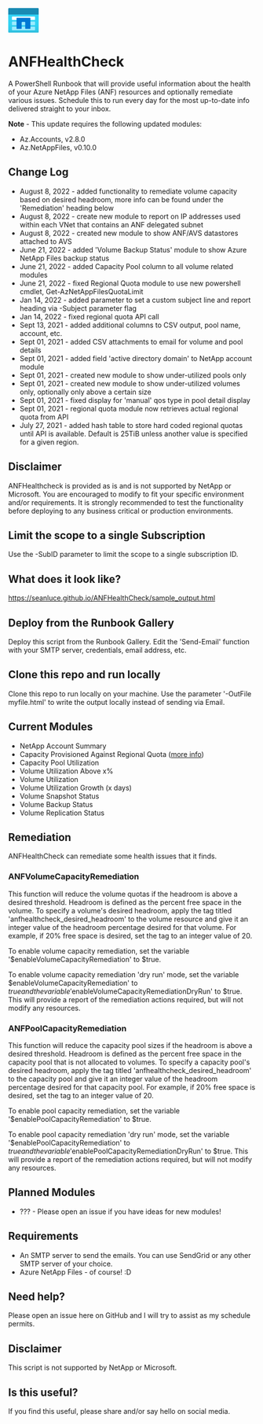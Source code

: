 <img src="./img/anficon.png" alt="" height="50" style="margin: 0 0 0 0; " />

# ANFHealthCheck

A PowerShell Runbook that will provide useful information about the health of your Azure NetApp Files (ANF) resources and optionally remediate various issues. Schedule this to run every day for the most up-to-date info delivered straight to your inbox.



**Note** - This update requires the following updated modules:
* Az.Accounts, v2.8.0
* Az.NetAppFiles, v0.10.0

## Change Log

* August 8, 2022 - added functionality to remediate volume capacity based on desired headroom, more info can be found under the 'Remediation' heading below
* August 8, 2022 - create new module to report on IP addresses used within each VNet that contains an ANF delegated subnet
* August 8, 2022 - created new module to show ANF/AVS datastores attached to AVS
* June 21, 2022 - added 'Volume Backup Status' module to show Azure NetApp Files backup status
* June 21, 2022 - added Capacity Pool column to all volume related modules
* June 21, 2022 - fixed Regional Quota module to use new powershell cmdlet, Get-AzNetAppFilesQuotaLimit
* Jan 14, 2022 - added parameter to set a custom subject line and report heading via -Subject parameter flag
* Jan 14, 2022 - fixed regional quota API call
* Sept 13, 2021 - added additional columns to CSV output, pool name, account, etc.
* Sept 01, 2021 - added CSV attachments to email for volume and pool details
* Sept 01, 2021 - added field 'active directory domain' to NetApp account module
* Sept 01, 2021 - created new module to show under-utilized pools only
* Sept 01, 2021 - created new module to show under-utilized volumes only, optionally only above a certain size
* Sept 01, 2021 - fixed display for 'manual' qos type in pool detail display
* Sept 01, 2021 - regional quota module now retrieves actual regional quota from API
* July 27, 2021 - added hash table to store hard coded regional quotas until API is available. Default is 25TiB unless another value is specified for a given region.

## Disclaimer

ANFHealthcheck is provided as is and is not supported by NetApp or Microsoft. You are encouraged to modify to fit your specific environment and/or requirements. It is strongly recommended to test the functionality before deploying to any business critical or production environments.

## Limit the scope to a single Subscription

Use the -SubID parameter to limit the scope to a single subscription ID.

## What does it look like?

<https://seanluce.github.io/ANFHealthCheck/sample_output.html>

## Deploy from the Runbook Gallery

Deploy this script from the Runbook Gallery. Edit the 'Send-Email' function with your SMTP server, credentials, email address, etc.

## Clone this repo and run locally

Clone this repo to run locally on your machine. Use the parameter '-OutFile myfile.html' to write the output locally instead of sending via Email.

## Current Modules

* NetApp Account Summary
* Capacity Provisioned Against Regional Quota ([more info](https://azure.microsoft.com/en-us/updates/azure-netapp-files-regional-capacity-quota/#:~:text=StartingJuly%2026%2C%202021%20Azure%20NetApp%20Files%20%E2%80%93%20likesome,25%20TiB%2C%20per%20region%2C%20across%20all%20service%20levels.))
* Capacity Pool Utilization
* Volume Utilization Above x%
* Volume Utilization
* Volume Utilization Growth (x days)
* Volume Snapshot Status
* Volume Backup Status
* Volume Replication Status

## Remediation

ANFHealthCheck can remediate some health issues that it finds.

### ANFVolumeCapacityRemediation

This function will reduce the volume quotas if the headroom is above a desired threshold. Headroom is defined as the percent free space in the volume. To specify a volume's desired headroom, apply the tag titled 'anfhealthcheck_desired_headroom' to the volume resource and give it an integer value of the headroom percentage desired for that volume. For example, if 20% free space is desired, set the tag to an integer value of 20.

To enable volume capacity remediation, set the variable '$enableVolumeCapacityRemediation' to $true.

To enable volume capacity remediation 'dry run' mode, set the variable $enableVolumeCapacityRemediation' to $true and the variable '$enableVolumeCapacityRemediationDryRun' to $true. This will provide a report of the remediation actions required, but will not modify any resources.

### ANFPoolCapacityRemediation

This function will reduce the capacity pool sizes if the headroom is above a desired threshold. Headroom is defined as the percent free space in the capacity pool that is not allocated to volumes. To specify a capacity pool's desired headroom, apply the tag titled 'anfhealthcheck_desired_headroom' to the capacity pool and give it an integer value of the headroom percentage desired for that capacity pool. For example, if 20% free space is desired, set the tag to an integer value of 20.

To enable pool capacity remediation, set the variable '$enablePoolCapacityRemediation' to $true.

To enable pool capacity remediation 'dry run' mode, set the variable '$enablePoolCapacityRemediation' to $true and the variable '$enablePoolCapacityRemediationDryRun' to $true. This will provide a report of the remediation actions required, but will not modify any resources.

## Planned Modules

* ??? - Please open an issue if you have ideas for new modules!

## Requirements

* An SMTP server to send the emails. You can use SendGrid or any other SMTP server of your choice.
* Azure NetApp Files - of course! :D

## Need help?

Please open an issue here on GitHub and I will try to assist as my schedule permits.

## Disclaimer

This script is not supported by NetApp or Microsoft.

## Is this useful?

If you find this useful, please share and/or say hello on social media.
